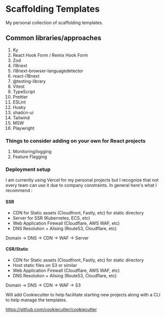 # Scaffolding Templates

My personal collection of scaffolding templates.

## Common libraries/approaches

1. Ky
2. React Hook Form / Remix Hook Form
3. Zod
4. i18next
5. i18next-browser-languagedetector
6. react-i18next
7. @testing-library
8. Vitest
9. TypeScript
10. Prettier
11. ESLint
12. Husky
13. shadcn-ui
14. Tailwind
15. MSW
16. Playwright

### Things to consider adding on your own for React projects

1. Monitoring/logging
2. Feature Flagging

### Deployment setup

I am currently using Vercel for my personal projects but I recognize that not every team can use it due to company constraints. In general here's what I recommend : 

#### SSR

- CDN for Static assets (Cloudfront, Fastly, etc) for static directory
- Server for SSR (Kubernetes, ECS, etc)
- Web Application Firewall (Cloudflare, AWS WAF, etc)
- DNS Resolution + Alising (Route53, Cloudflare, etc)

Domain -> DNS -> CDN -> WAF -> Server

#### CSR/Static

- CDN for Static assets (Cloudfront, Fastly, etc) for static directory
- Host static files on S3 or similar
- Web Application Firewall (Cloudflare, AWS WAF, etc)
- DNS Resolution + Alising (Route53, Cloudflare, etc)

Domain -> DNS -> CDN -> WAF -> S3

Will add Cookiecutter to help facilitate starting new projects along with a CLI to help manage the templates.

https://github.com/cookiecutter/cookiecutter